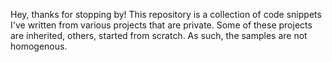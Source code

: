 Hey, thanks for stopping by!
This repository is a collection of code snippets I've written from various 
projects that are private. Some of these projects are inherited, others,
started from scratch. As such, the samples are not homogenous.